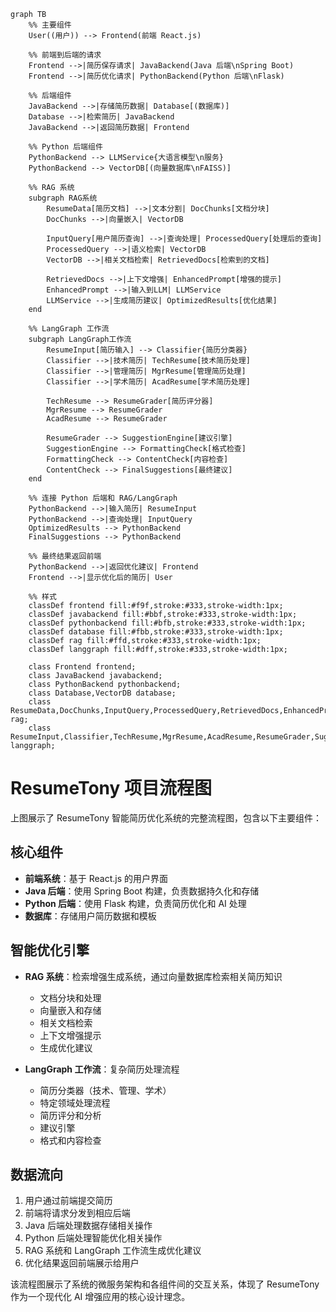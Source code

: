 ```mermaid
graph TB
    %% 主要组件
    User((用户)) --> Frontend(前端 React.js)
    
    %% 前端到后端的请求
    Frontend -->|简历保存请求| JavaBackend(Java 后端\nSpring Boot)
    Frontend -->|简历优化请求| PythonBackend(Python 后端\nFlask)
    
    %% 后端组件
    JavaBackend -->|存储简历数据| Database[(数据库)]
    Database -->|检索简历| JavaBackend
    JavaBackend -->|返回简历数据| Frontend
    
    %% Python 后端组件
    PythonBackend --> LLMService{大语言模型\n服务}
    PythonBackend --> VectorDB[(向量数据库\nFAISS)]
    
    %% RAG 系统
    subgraph RAG系统
        ResumeData[简历文档] -->|文本分割| DocChunks[文档分块]
        DocChunks -->|向量嵌入| VectorDB
        
        InputQuery[用户简历查询] -->|查询处理| ProcessedQuery[处理后的查询]
        ProcessedQuery -->|语义检索| VectorDB
        VectorDB -->|相关文档检索| RetrievedDocs[检索到的文档]
        
        RetrievedDocs -->|上下文增强| EnhancedPrompt[增强的提示]
        EnhancedPrompt -->|输入到LLM| LLMService
        LLMService -->|生成简历建议| OptimizedResults[优化结果]
    end
    
    %% LangGraph 工作流
    subgraph LangGraph工作流
        ResumeInput[简历输入] --> Classifier{简历分类器}
        Classifier -->|技术简历| TechResume[技术简历处理]
        Classifier -->|管理简历| MgrResume[管理简历处理]
        Classifier -->|学术简历| AcadResume[学术简历处理]
        
        TechResume --> ResumeGrader[简历评分器]
        MgrResume --> ResumeGrader
        AcadResume --> ResumeGrader
        
        ResumeGrader --> SuggestionEngine[建议引擎]
        SuggestionEngine --> FormattingCheck[格式检查]
        FormattingCheck --> ContentCheck[内容检查]
        ContentCheck --> FinalSuggestions[最终建议]
    end
    
    %% 连接 Python 后端和 RAG/LangGraph
    PythonBackend -->|输入简历| ResumeInput
    PythonBackend -->|查询处理| InputQuery
    OptimizedResults --> PythonBackend
    FinalSuggestions --> PythonBackend
    
    %% 最终结果返回前端
    PythonBackend -->|返回优化建议| Frontend
    Frontend -->|显示优化后的简历| User
    
    %% 样式
    classDef frontend fill:#f9f,stroke:#333,stroke-width:1px;
    classDef javabackend fill:#bbf,stroke:#333,stroke-width:1px;
    classDef pythonbackend fill:#bfb,stroke:#333,stroke-width:1px;
    classDef database fill:#fbb,stroke:#333,stroke-width:1px;
    classDef rag fill:#ffd,stroke:#333,stroke-width:1px;
    classDef langgraph fill:#dff,stroke:#333,stroke-width:1px;
    
    class Frontend frontend;
    class JavaBackend javabackend;
    class PythonBackend pythonbackend;
    class Database,VectorDB database;
    class ResumeData,DocChunks,InputQuery,ProcessedQuery,RetrievedDocs,EnhancedPrompt,OptimizedResults,LLMService rag;
    class ResumeInput,Classifier,TechResume,MgrResume,AcadResume,ResumeGrader,SuggestionEngine,FormattingCheck,ContentCheck,FinalSuggestions langgraph;
```

# ResumeTony 项目流程图

上图展示了 ResumeTony 智能简历优化系统的完整流程图，包含以下主要组件：

## 核心组件
- **前端系统**：基于 React.js 的用户界面
- **Java 后端**：使用 Spring Boot 构建，负责数据持久化和存储
- **Python 后端**：使用 Flask 构建，负责简历优化和 AI 处理
- **数据库**：存储用户简历数据和模板

## 智能优化引擎
- **RAG 系统**：检索增强生成系统，通过向量数据库检索相关简历知识
  - 文档分块和处理
  - 向量嵌入和存储
  - 相关文档检索
  - 上下文增强提示
  - 生成优化建议

- **LangGraph 工作流**：复杂简历处理流程
  - 简历分类器（技术、管理、学术）
  - 特定领域处理流程
  - 简历评分和分析
  - 建议引擎
  - 格式和内容检查

## 数据流向
1. 用户通过前端提交简历
2. 前端将请求分发到相应后端
3. Java 后端处理数据存储相关操作
4. Python 后端处理智能优化相关操作
5. RAG 系统和 LangGraph 工作流生成优化建议
6. 优化结果返回前端展示给用户

该流程图展示了系统的微服务架构和各组件间的交互关系，体现了 ResumeTony 作为一个现代化 AI 增强应用的核心设计理念。 